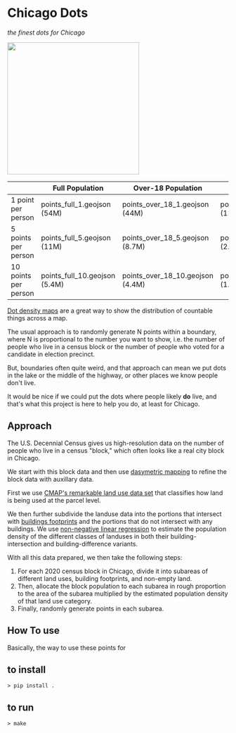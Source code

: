 # Chicago Dots
*the finest dots for Chicago*

<img src="https://user-images.githubusercontent.com/536941/218774150-04f2121d-d834-4eb7-8437-a384659d422c.png" height="300">

| | Full Population | Over-18 Population | Under-18 Population |
|-|-|-|-|
| 1 point per person | points_full_1.geojson (54M) | points_over_18_1.geojson (44M) | points_under_18_1.geojson (11M) |
| 5 points per person | points_full_5.geojson (11M) | points_over_18_5.geojson (8.7M) | points_under_18_5.geojson (2.2M) |
| 10 points per person | points_full_10.geojson (5.4M) | points_over_18_10.geojson (4.4M) | points_under_18_10.geojson (1.1M) |


[Dot density maps](https://en.wikipedia.org/wiki/Dot_distribution_map) are a great way to show the distribution of countable things across a map. 

The usual approach is to randomly generate N points within a boundary, where N is proportional to the number you want to show, i.e. the number of people who live in a census block or the number of people who voted for a candidate in election precinct.

But, boundaries often quite weird, and that approach can mean we put dots in the lake or the middle of the highway, or other places we know people don't live. 

It would be nice if we could put the dots where people likely **do** live, and that's what this project is here to help you do, at least for Chicago.

## Approach
The U.S. Decennial Census gives us high-resolution data on the number of people who live in a census "block," which often looks like a real city block in Chicago. 

We start with this block data and then use [dasymetric mapping](https://en.wikipedia.org/wiki/Dasymetric_map) to refine the block data with auxillary data.

First we use [CMAP's remarkable land use data set](https://www.cmap.illinois.gov/data/land-use) that classifies how land is being used at the parcel level.

We then further subdivide the landuse data into the portions that intersect with [buildings footprints](https://data.cityofchicago.org/Buildings/Building-Footprints-current-/hz9b-7nh8) and the portions that do not intersect with any buildings. We use [non-negative linear regression](https://en.wikipedia.org/wiki/Non-negative_least_squares) to estimate the population density of the different classes of landuses in both their building-intersection and building-difference variants.

With all this data prepared, we then take the following steps:

1. For each 2020 census block in Chicago, divide it into subareas of different land uses, building footprints, and non-empty land.
2. Then, allocate the block population to each subarea in rough proportion to the area of the subarea multiplied by the estimated population density of that land use category. 
3. Finally, randomly generate points in each subarea.

## How To use
Basically, the way to use these points for 


## to install
```console
> pip install .
```

## to run
```console
> make
```
